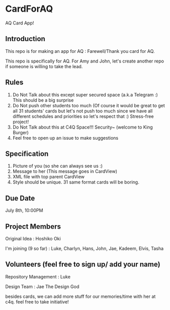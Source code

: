 # CardForAQ
AQ Card App!

## Introduction

This repo is for making an app for AQ : Farewell/Thank you card for AQ.

This repo is specifically for AQ. For Amy and John, let's create another repo if someone is willing to take the lead.

## Rules

1. Do Not Talk about this except super secured space (a.k.a Telegram :) This should be a big surprise
2. Do Not push other students too much (Of course it would be great to get all 31 students' cards but let's not push too much since we have all different schedules and priorities so let's respect that :) Stress-free project!
3. Do Not Talk about this at C4Q Space!!! Security~ (welcome to King Burger)
4. Feel free to open up an issue to make suggestions


## Specification

1. Picture of you (so she can always see us :)
2. Message to her (This message goes in CardView)
3. XML file with top parent CardView 
4. Style should be unique. 31 same format cards will be boring.

## Due Date

July 8th, 10:00PM

## Project Members

Original Idea : Hoshiko Oki

I'm joining (9 so far) : Luke, Charlyn, Hans, John, Jae, Kadeem, Elvis, Tasha

## Volunteers (feel free to sign up/ add your name)

Repository Management : Luke

Design Team : Jae The Design God

besides cards, we can add more stuff for our memories/time with her at c4q. feel free to take initiative!
